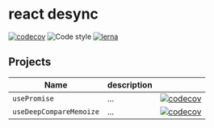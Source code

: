 # react desync

[![codecov](https://codecov.io/gh/belgattitude/desync/branch/master/graph/badge.svg)](https://codecov.io/gh/belgattitude/desync)
![Code style](https://img.shields.io/badge/code_style-prettier-ff69b4.svg)
[![lerna](https://img.shields.io/badge/maintained%20with-lerna-cc00ff.svg)](https://lerna.js.org/)


## Projects


| Name                                                     | description                                |      |
|----------------------------------------------------------|--------------------------------------------|------|
| `usePromise`         | ...   | [![codecov](https://codecov.io/gh/belgattitude/desync/branch/master/graph/badge.svg?flag=usePromise)](https://codecov.io/gh/belgattitude/desync) |
| `useDeepCompareMemoize` | ...    | [![codecov](https://codecov.io/gh/belgattitude/desync/branch/master/graph/badge.svg?flag=useDeepCompareMemoize)](https://codecov.io/gh/belgattitude/desync) |
